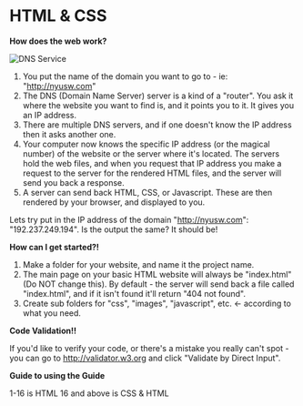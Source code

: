HTML & CSS
========

**How does the web work?**

![DNS Service](http://static.ddmcdn.com/gif/dns-rev-1.gif "DNS Server")

1. You put the name of the domain you want to go to - ie: "http://nyusw.com"
2. The DNS (Domain Name Server) server is a kind of a "router". You ask it where the website you want to find is, and it points you to it. It gives you an IP address.
3. There are multiple DNS servers, and if one doesn't know the IP address then it asks another one.
4. Your computer now knows the specific IP address (or the magical number) of the website or the server where it's located. The servers hold the web files, and when you request that IP address you make a request to the server for the rendered HTML files, and the server will send you back a response.
5. A server can send back HTML, CSS, or Javascript. These are then rendered by your browser, and displayed to you.

Lets try put in the IP address of the domain "http://nyusw.com": "192.237.249.194". Is the output the same? It should be!

**How can I get started?!**

1. Make a folder for your website, and name it the project name. 
2. The main page on your basic HTML website will always be "index.html" (Do NOT change this). By default - the server will send back a file called "index.html", and if it isn't found it'll return "404 not found".
3. Create sub folders for "css", "images", "javascript", etc. <- according to what you need.

**Code Validation!!**

If you'd like to verify your code, or there's a mistake you really can't spot - you can go to http://validator.w3.org and click "Validate by Direct Input".

**Guide to using the Guide**

1-16 is HTML
16 and above is CSS & HTML